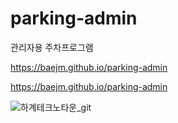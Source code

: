 # parking-admin
관리자용 주차프로그램

https://baejm.github.io/parking-admin

<a href="https://baejm.github.io/parking-admin" target="_blank">https://baejm.github.io/parking-admin</a>


![하계테크노타운_git](https://user-images.githubusercontent.com/35725338/113267937-d576ec80-9311-11eb-8d19-a9d448f39029.gif)
